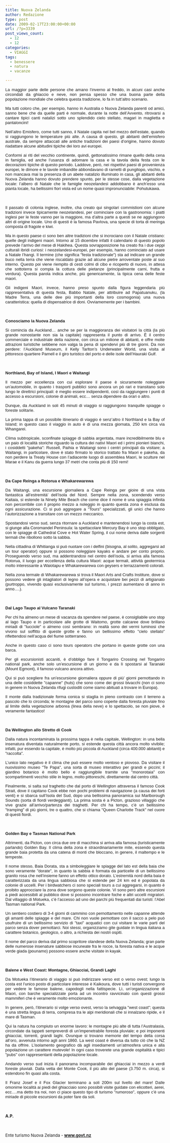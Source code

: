```yaml
---
title: Nuova Zelanda
author: Redazione
type: post
date: 2009-02-17T23:00:00+00:00
url: /?p=3339
post_views_count:
  - 12
  - 12
categories:
  - VIAGGI
tags:
  - benessere
  - natura
  - vacanze

---
```

<p class="MsoNormal" style="text&#45;align: justify">
  <font face="Tahoma, sans&#45;serif"><font size="2">La maggior parte delle persone che amano l&#8217;inverno al freddo, in alcuni casi anche circondati da ghiaccio e neve, non pensa spesso che una buona parte della popolazione mondiale che celebra questa tradizione, lo fa in tutt&#8217;altro scenario.</font></font>
</p>

<p align="justify" style="margin&#45;bottom: 0cm">
  <font face="Tahoma, sans&#45;serif"><font size="2">Ma tutti coloro che, per esempio, hanno in Australia o Nuova Zelanda parenti od amici, sanno bene che da quelle parti &egrave; normale, durante la notte dell&#8217;Avvento, ritrovarsi a cantare tipici canti natalizi sotto uno splendido cielo stellato, magari in maglietta e pantaloncini!</font></font>
</p>

<p align="justify" style="margin&#45;bottom: 0cm">
  <font face="Tahoma, sans&#45;serif"><font size="2">Nell&#8217;altro Emisfero, come tutti sanno, il Natale capita nel bel mezzo dell&#8217;estate, quando si raggiungono le temperature pi&ugrave; alte. A causa di questo, gli abitanti dell&#8217;emisfero australe, da sempre attaccati alle antiche tradizioni dei paesi d&#8217;origine, hanno dovuto riadattare alcune abitudini tipiche dei loro avi europei.</font></font>
</p>

<p align="justify" style="margin&#45;bottom: 0cm">
  <font face="Tahoma, sans&#45;serif"><font size="2">Conformi ai riti del vecchio continente, quindi, gettonatissimo rimane quello della cena in famiglia, ed anche l&#8217;usanza di adornare la casa e la tavola della festa con le decorazioni tipiche di questo periodo. Laddove, per&ograve;, nei rispettivi paesi di provenienza europei, le dimore e le tavole imbandite abbondavano di rametti di pungitopo, vischio, e non mancava mai la presenza di un abete natalizio illuminato in casa, gli abitanti della Nuova Zelanda hanno dovuto prendere spunto, per le stesse cose, dalla vegetazione locale: l&#8217;albero di Natale che le famiglie neozelandesi addobbano &egrave; anch&#8217;esso una pianta locale, ha bellissimi fiori viola ed un nome quasi impronunciabile: Pohutukawa.</font></font>
</p>

<p align="justify" style="margin&#45;bottom: 0cm">
  &nbsp;
</p>

<p align="justify" style="margin&#45;bottom: 0cm">
  <font face="Tahoma, sans&#45;serif"><font size="2">Il passato di colonia inglese, inoltre, cha creato qui singolari commistioni con alcune tradizioni invece tipicamente neozelandesi, per cominciare con la gastronomia: i piatti inglesi per le feste vanno per la maggiore, ma d&#8217;altra parte a questi se ne aggiungono altri di origine locale. Uno di questi &egrave; la famosa Pavlova, una specie di torta di meringa composta di fragole e kiwi. </font></font>
</p>

<p align="justify" style="margin&#45;bottom: 0cm">
  <font face="Tahoma, sans&#45;serif"><font size="2">Ma in questo paese ci sono ben altre tradizioni che si incrociano con il Natale cristiano: quelle degli indigeni maori. Intorno al 15 dicembre infatti il calendario di questo popolo prevede l&#8217;arrivo del mese di Hakihea. Questa sovrapposizione ha creato fra i due ceppi culturali ibridi curiosi: i neozelandesi&#45;europei, per esempio, hanno cominciato ad usare a Natale l&#8217;hangi. Il termine (che significa "festa tradizionale") sta ad indicare un grande buco nella terra che viene riscaldato grazie ad alcune pietre arroventate poste al suo interno. Questo poi viene riempito di cesti colmi di cibo e ricoperto di nuovo, in attesa che sottoterra si compia la cottura delle pietanze (principalmente carni, frutta e verdura). Questa parola indica anche, pi&ugrave; genericamente, la tipica cena delle feste maori.</font></font>
</p>

<p align="justify" style="margin&#45;bottom: 0cm">
  <font face="Tahoma, sans&#45;serif"><font size="2">Gli indigeni Maori, invece, hanno preso spunto dalla figura leggendaria pi&ugrave; rappresentativa di questa festa, Babbo Natale, per attribuire ad Papatuanuku, (la Madre Terra, una delle dee pi&ugrave; importanti della loro cosmogonia) una nuova caratteristica: quella di dispensatrice di doni. Ovviamemente per i bambini. </font></font>
</p>

<p align="justify" style="margin&#45;bottom: 0cm">
  &nbsp;
</p>

<p align="justify" style="margin&#45;bottom: 0cm">
  <font face="Tahoma, sans&#45;serif"><font size="2"><strong>Conosciamo la Nuova Zelanda</strong></font></font>
</p>

<p align="justify" style="margin&#45;bottom: 0cm">
  <font face="Tahoma, sans&#45;serif"><font size="2">Si comincia da Auckland&hellip; anche se per la maggioranza dei visitatori la citt&agrave; (la pi&ugrave; grande nonostante non sia la capitale) rappresenta il punto di arrivo. &Egrave; il centro commerciale e industriale della nazione, con circa un milione di abitanti, e offre molte attrazioni turistiche sebbene non valga la pena di spendervi pi&ugrave; di tre giorni. Da non perdere: l&#8217;Auckland Museum, il Kelly Tarlton&#8217;s Underwater World, una visita al pittoresco quartiere Parnell e il giro turistico del porto e delle isole dell&#8217;Hauraki Gulf.</font></font>
</p>

<p align="justify" style="margin&#45;bottom: 0cm">
  &nbsp;
</p>

<p align="justify" style="margin&#45;bottom: 0cm">
  <font face="Tahoma, sans&#45;serif"><font size="2"><strong><span>Northland, Bay o</span><span>f Island, I Maori e Waitangi</span></strong></font></font>
</p>

<p align="justify" style="margin&#45;bottom: 0cm">
  <font face="Tahoma, sans&#45;serif"><font size="2">Il mezzo per eccellenza con cui esplorare il paese &egrave; sicuramente noleggiare un&#8217;automobile, in quanto i trasporti pubblici sono ancora un p&ograve; rari e transitano solo lungo le direttrici principali: &egrave; meglio essere indipendenti, cos&igrave; da raggiungere i punti di accesso a escursioni, colonie di animali, ecc&#8230; senza dipendere da orari o altro.</font></font>
</p>

<p align="justify" style="margin&#45;bottom: 0cm">
  <font face="Tahoma, sans&#45;serif"><font size="2">Dunque, da Auckland in soli 45 minuti di viaggio si raggiungono tranquille spiagge o foreste solitarie.</font></font>
</p>

<p align="justify" style="margin&#45;bottom: 0cm">
  <font face="Tahoma, sans&#45;serif"><font size="2">La prima tappa di un possibile itinerario di viaggio &egrave; senz&#8217;altro il Northland e la Bay of Island; in questo caso il viaggio in auto &egrave; di una mezza giornata, 250 km circa via Whangarei.</font></font>
</p>

<p align="justify" style="margin&#45;bottom: 0cm">
  <font face="Tahoma, sans&#45;serif"><font size="2">Clima subtropicale, sconfinate spiagge di sabbia argentata, mare incredibilmente blu e un paio di localit&agrave; storiche riguardo la cultura dei nativi Maori ed i primi pionieri bianchi, i cosiddetti "pakeha": Russell, Paihia e Waitangi sono i centri principali da visitare; a Waitangi, in particolare, dove &egrave; stato firmato lo storico trattato fra Maori e pakeha, da non perdere la Treaty House con l&#8217;adiacente luogo di assemblea Maori, le sculture nel Marae e il Kanu da guerra lungo 37 metri che conta pi&ugrave; di 150 remi!</font></font>
</p>

<p align="justify" style="margin&#45;bottom: 0cm">
  &nbsp;
</p>

<p align="justify" style="margin&#45;bottom: 0cm">
  <font face="Tahoma, sans&#45;serif"><font size="2"><strong>Da Cape Reinga a Rotorua e Whakarewarewa</strong></font></font>
</p>

<p align="justify" style="margin&#45;bottom: 0cm">
  <font face="Tahoma, sans&#45;serif"><font size="2">Da Waitangi, una escursione giornaliera a Cape Reinga per gioire di una vista fantastica all&#8217;estremit&agrave;&#8217; dell&#8217;Isola del Nord. Sempre nella zona, scendendo verso Kaitaia, si estende la Ninety Mile Beach che come dice il nome &egrave; una spiaggia infinita non percorribile con il proprio mezzo a noleggio in quanto questa zona &egrave; esclusa da ogni assicurazione. Ci si pu&ograve; aggregare a "Tours" specializzati, gli unici che hanno l&#8217;autorizzazione a transitare con un mezzo meccanico.</font></font>
</p>

<p align="justify" style="margin&#45;bottom: 0cm">
  <font face="Tahoma, sans&#45;serif"><font size="2">Spostandosi verso sud, senza ritornare a Auckland e mantenendosi lungo la costa est, si giunge alla Coromandel Peninsula: la spettacolare Mercury Bay &egrave; uno stop obbligato, con le spiagge di Cathedral Cove e Hot Water Spring, il cui nome deriva dalle sorgenti termali che ribollono sotto la sabbia.</font></font>
</p>

<p align="justify" style="margin&#45;bottom: 0cm">
  <font face="Tahoma, sans&#45;serif"><font size="2">Nella cittadina di Whitianga si pu&ograve; nuotare con i delfini (bisogna, al solito, aggregarsi ad un tour operator) oppure si possono noleggiare kayaks e andare per conto proprio. Proseguendo verso sud, ma addentrandosi nel centro dell&#8217;isola, si arriva alla famosa Rotorua, il luogo per eccellenza della cultura Maori: acque termali, attivit&agrave; geotermica molto interessante a Waiotapu e Whakarewarewa con geysers e terrazzamenti colorati.</font></font>
</p>

<p align="justify" style="margin&#45;bottom: 0cm">
  <font face="Tahoma, sans&#45;serif"><font size="2">Nella zona termale di Whakarewarewa si trova il Maori Arts and Crafts Institure, dove si possono vedere gli intagliatori di legno all&#8217;opera e acquistare bei pezzi di artigianato (purtroppo, vivendo quasi esclusivamente sul turismo, i prezzi aumentano di anno in anno&#8230;.).</font></font>
</p>

<p align="justify" style="margin&#45;bottom: 0cm">
  &nbsp;
</p>

<p align="justify" style="margin&#45;bottom: 0cm">
  <font face="Tahoma, sans&#45;serif"><font size="2"><strong>Dal Lago Taupo al Vulcano Taranaki</strong></font></font>
</p>

<p align="justify" style="margin&#45;bottom: 0cm">
  <font face="Tahoma, sans&#45;serif"><font size="2">Per chi ha almeno un mese di vacanza da spendere nel paese, &egrave; consigliabile uno stop al lago Taupo e in particolare alle grotte di Waitomo, grotte calcaree dove brillano miriadi di "lucciole" o almeno cos&igrave; sembrano: in realt&agrave; sono dei vermi luminosi che vivono sul soffitto di queste grotte e fanno un bellissimo effetto "cielo stellato" riflettendosi nell&#8217;acqua del fiume sotterraneo.</font></font>
</p>

<p align="justify" style="margin&#45;bottom: 0cm">
  <font face="Tahoma, sans&#45;serif"><font size="2">Anche in questo caso ci sono tours operators che portano in queste grotte con una barca.</font></font>
</p>

<p align="justify" style="margin&#45;bottom: 0cm">
  <font face="Tahoma, sans&#45;serif"><font size="2">Per gli escursionisti accaniti, &egrave; d&#8217;obbligo fare il Tongariro Crossing nel Tongariro national park, anche solo un&#8217;escursione di un giorno e da l&igrave; spostarsi al Taranaki (Mount Egmont), il famoso vulcano ancora attivo.</font></font>
</p>

<p align="justify" style="margin&#45;bottom: 0cm">
  <font face="Tahoma, sans&#45;serif"><font size="2">Qui si pu&ograve; scegliere fra un&#8217;escursione giornaliera oppure di pi&ugrave;&#8217; giorni pernottando in una delle cosiddette "capanne" (huts) che sono come dei grossi bivacchi (non ci sono in genere in Nuova Zelanda rifugi custoditi come siamo abituati a trovare in Europa).</font></font>
</p>

<p align="justify" style="margin&#45;bottom: 0cm">
  <font face="Tahoma, sans&#45;serif"><font size="2">Il monte dalla tradizionale forma conica si staglia in pieno contrasto con il terreno a pascolo che lo circonda; le montagne del parco sono coperte dalla foresta pluviale fino al limite della vegetazione arborea (linea della neve) e lo spettacolo, se non piove, &egrave; veramente fantastico!</font></font>
</p>

<p align="justify" style="margin&#45;bottom: 0cm">
  &nbsp;
</p>

<p align="justify" style="margin&#45;bottom: 0cm">
  <font face="Tahoma, sans&#45;serif"><font size="2"><strong>Da Wellington allo Stretto di Cook</strong></font></font>
</p>

<p align="justify" style="margin&#45;bottom: 0cm">
  <font face="Tahoma, sans&#45;serif"><font size="2">Dalla natura incontaminata la prossima tappa &egrave; nella capitale, Wellington: in una bella insenatura diventata naturalmente porto, si estende questa citt&agrave; ancora molto vivibile; infatti, pur essendo la capitale, &egrave; molto pi&ugrave; piccola di Auckland (circa 400.000 abitanti) e "raccolta".</font></font>
</p>

<p align="justify" style="margin&#45;bottom: 0cm">
  <font face="Tahoma, sans&#45;serif"><font size="2">L&#8217;unico lato negativo &egrave; il clima che pu&ograve; essere molto ventoso e piovoso. Da visitare il nuovissimo museo "Te Papa", una sorta di museo interattivo per grandi e piccini; il giardino botanico &egrave; molto bello e raggiungibile tramite una "monorotaia" con scompartimenti vecchio stile in legno, molto pittoreschi, direttamente dal centro citt&agrave;.</font></font>
</p>

<p align="justify" style="margin&#45;bottom: 0cm">
  <font face="Tahoma, sans&#45;serif"><font size="2">Finalmente, si salta sul traghetto che dal porto di Wellington attraversa il famoso Cook Strait, dove il capitano Cook ebbe non pochi problemi di navigazione (a causa dei forti venti) e si sbarca sull&#8217;Isola del Sud, dopo una bellissima panoramica sui Marlborough Sounds (sorta di fiordi verdeggianti). La prima sosta &egrave; a Picton, grazioso villaggio che vive grazie all&#8217;arrivo/partenza dei traghetti. Per chi ha tempo, c&#8217;&egrave; un bellissimo "tramping" di pi&ugrave; giorni, tre o quattro, che si chiama "Queen Charlotte Track" nel cuore di questi fiordi.</font></font>
</p>

<p align="justify" style="margin&#45;bottom: 0cm">
  &nbsp;
</p>

<p align="justify" style="margin&#45;bottom: 0cm">
  <font face="Tahoma, sans&#45;serif"><font size="2"><strong><span>Golden Bay</span><span> e Tasman National Park</span></strong></font></font>
</p>

<p align="justify" style="margin&#45;bottom: 0cm">
  <font face="Tahoma, sans&#45;serif"><font size="2">Altrimenti, da Picton, con circa due ore di macchina si arriva alla famosa (turisticamente parlando) Golden Bay. Il clima della zona &egrave; straordinariamente mite, essendo questa grande baia protetta da una catena di monti che bloccano, in genere, il maltempo e le tempeste.</font></font>
</p>

<p align="justify" style="margin&#45;bottom: 0cm">
  <font face="Tahoma, sans&#45;serif"><font size="2">Il nome stesso, Baia Dorata, sta a simboleggiare le spiagge del lato est della baia che sono veramente "dorate", in quanto la sabbia &egrave; formata da particelle di un bellissimo granito rosa che nell&#8217;insieme fanno un effetto ottico dorato. L&#8217;estremit&agrave; nord della baia &egrave; caratterizzata da una lingua sabbiosa che si estende per 24 km ed &egrave; popolata da colonie di uccelli. Per i birdwatchers ci sono speciali tours a cui aggregarsi, in quanto &egrave; proibito approcciare la zona dove sorgono queste colonie. Vi sono per&ograve; altre escursioni a piedi accessibili al pubblico dove si possono incontrare foche e altri uccelli migratori. Dal villaggio di Motueka, c&#8217;&egrave; l&#8217;accesso ad uno dei parchi pi&ugrave; frequentati dai turisti: l&#8217;Abel Tasman national Park.</font></font>
</p>

<p align="justify" style="margin&#45;bottom: 0cm">
  <font face="Tahoma, sans&#45;serif"><font size="2">Un sentiero costiero di 3&#45;4 giorni di cammino con pernottamento nelle capanne attende gli amanti delle spiagge e del mare. Chi non vuole pernottare con il sacco a pelo pu&ograve; usufruire di un bellissimo servizio di "taxi" acquatici con cui visitare le varie parti del parco senza dover pernottarci. Noi stessi, organizziamo gite guidate in lingua italiana a carattere botanico, geologico, o altro, a richiesta dei nostri ospiti.</font></font>
</p>

<p align="justify" style="margin&#45;bottom: 0cm">
  <font face="Tahoma, sans&#45;serif"><font size="2">Il nome del parco deriva dal primo scopritore olandese della Nuova Zelanda; gran parte delle numerose insenature sabbiose incuneate fra le rocce, la foresta nativa e le acque verde giada (pounamo) possono essere anche visitate in kayak.</font></font>
</p>

<p align="justify" style="margin&#45;bottom: 0cm">
  &nbsp;
</p>

<p align="justify" style="margin&#45;bottom: 0cm">
  <font face="Tahoma, sans&#45;serif"><font size="2"><strong>Balene e West Coast: Montagne, Ghiacciai, Grandi Laghi</strong></font></font>
</p>

<p align="justify" style="margin&#45;bottom: 0cm">
  <font face="Tahoma, sans&#45;serif"><font size="2">Da Motueka l&#8217;itinerario di viaggio si pu&ograve; indirizzare verso est o verso ovest; lungo la costa est l&#8217;unico posto di particolare interesse &egrave; Kaikoura, dove tutti i turisti convergono per vedere le famose balene, capodogli nella fattispecie. L&igrave;, un&#8217;organizzazione di Maori, con barche specializzate porta ad un incontro ravvicinato con questi grossi mammiferi che &egrave; veramente molto emozionante.</font></font>
</p>

<p align="justify" style="margin&#45;bottom: 0cm">
  <font face="Tahoma, sans&#45;serif"><font size="2">In genere, per&ograve;, l&#8217;itinerario si volge verso ovest, verso la selvaggia "west coast"; questa &egrave; una stretta lingua di terra, compresa tra le alpi meridionali che si innalzano ripide, e il mare di Tasman.</font></font>
</p>

<p align="justify" style="margin&#45;bottom: 0cm">
  <font face="Tahoma, sans&#45;serif"><font size="2">Qui la natura ha compiuto un enorme lavoro: le montagne pi&ugrave; alte di tutta l&#8217;Australasia, circondate da tappeti sempreverdi di un&#8217;impenetrabile foresta pluviale; e poi imponenti ghiacciai, torrenti, grandi laghi. Ovunque si trovano memorie del tempo della corsa all&#8217;oro, avvenuta intorno agli anni 1860. La west coast &egrave; diversa da tutto ci&ograve; che la NZ ha da offrire. L&#8217;isolamento geografico d&agrave; agli insediamenti un&#8217;atmosfera unica e alla popolazione un carattere mutevole! In ogni caso troverete una grande ospitalit&agrave; e tipici "pubs" con rappresentanti della popolazione locale.</font></font>
</p>

<p align="justify" style="margin&#45;bottom: 0cm">
  <font face="Tahoma, sans&#45;serif"><font size="2">Andando verso sud inizia il panorama incomparabile dei ghiacciai in mezzo a verdi foreste pluviali. Dalla vetta del Monte Cook, il pi&ugrave; alto del paese (3.750 m. circa), si estendono fin quasi alla costa.</font></font>
</p>

<p align="justify" style="margin&#45;bottom: 0cm">
  <font face="Tahoma, sans&#45;serif"><font size="2">Il Franz Josef e il Fox Glacier terminano a soli 200m sul livello del mare! Dalle omonime localit&agrave; ai piedi del ghiacciaio sono possibili visite guidate con elicotteri, aerei, ecc&#8230;.ma detto tra noi, non ci piace questo tipo di turismo "rumoroso", oppure c&#8217;&egrave; una miriade di piccole escursioni da poter fare da soli.</font></font>
</p>

<p align="justify" style="margin&#45;bottom: 0cm">
  &nbsp;
</p>

<p align="justify" style="margin&#45;bottom: 0cm">
  <font size="2"><strong>A.P.</strong></font>
</p>

<p align="justify" style="margin&#45;bottom: 0cm">
  &nbsp;
</p>

<p align="justify" style="margin&#45;bottom: 0cm">
  <font size="2">Ente turismo Nuova Zelanda</font><font size="2"> &#45;&nbsp;</font><font color="#800080" size="2"><u><a href="https://www.govt.nz/"><strong>www.govt.nz</strong></a></u></font>
</p>

<p align="justify" style="margin&#45;bottom: 0cm">
  <font color="#800080" size="2"><u> </u></font>
</p>

&nbsp;